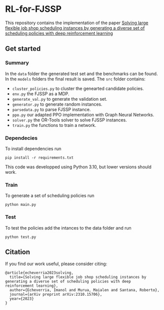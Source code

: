 # RL-for-FJSSP

This repository contains the implementation of the paper [Solving large flexible job shop scheduling instances by generating a diverse set of scheduling policies with deep reinforcement learning](https://arxiv.org/abs/2310.15706)

## Get started

### Summary

In the ```data``` folder the generated test set and the benchmarks can be found. In the ```models``` folders the final result is saved. The ```src``` folder contains:

* ```cluster_policies.py``` to cluster the genearted candidate policies.
* ```env.py``` the FJSSP as a MDP.
* ```generate_val.py``` to generate the validation set.
* ```generator.py``` to generate random instances.
* ```parsedata.py``` to parse FJSSP instance.
* ```ppo.py``` our adapted PPO implementation with Graph Neural Networks.
* ```solver.py``` the OR-Tools solver to solve FJSSP instances.
* ```train.py``` the functions to train a network.


### Dependecies

To install dependencies run

```
pip install -r requirements.txt
```

This code was developped using Python 3.10, but lower versions should work.

### Train

To generate a set of scheduling policies run

```
python main.py
```

### Test

To test the policies add the intances to the data folder and run 

```
python test.py
```

## Citation

If you find our work useful, please consider citing:

```
@article{echeverria2023solving,
  title={Solving large flexible job shop scheduling instances by generating a diverse set of scheduling policies with deep reinforcement learning},
  author={Echeverria, Imanol and Murua, Maialen and Santana, Roberto},
  journal={arXiv preprint arXiv:2310.15706},
  year={2023}
}
```